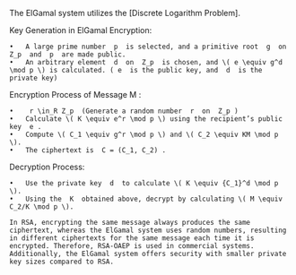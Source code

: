The ElGamal system utilizes the [Discrete Logarithm Problem].

Key Generation in ElGamal Encryption:

	•	A large prime number  p  is selected, and a primitive root  g  on  Z_p  and  p  are made public.
	•	An arbitrary element  d  on  Z_p  is chosen, and \( e \equiv g^d \mod p \) is calculated. ( e  is the public key, and  d  is the private key)

Encryption Process of Message  M :

	•	 r \in_R Z_p  (Generate a random number  r  on  Z_p )
	•	Calculate \( K \equiv e^r \mod p \) using the recipient’s public key  e .
	•	Compute \( C_1 \equiv g^r \mod p \) and \( C_2 \equiv KM \mod p \).
	•	The ciphertext is  C = (C_1, C_2) .

Decryption Process:

	•	Use the private key  d  to calculate \( K \equiv {C_1}^d \mod p \).
	•	Using the  K  obtained above, decrypt by calculating \( M \equiv C_2/K \mod p \).

	In RSA, encrypting the same message always produces the same ciphertext, whereas the ElGamal system uses random numbers, resulting in different ciphertexts for the same message each time it is encrypted. Therefore, RSA-OAEP is used in commercial systems. Additionally, the ElGamal system offers security with smaller private key sizes compared to RSA.